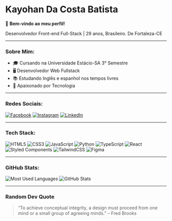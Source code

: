 # Kayohan Da Costa Batista

👋 **Bem-vindo ao meu perfil!**

Desenvolvedor Front-end Full-Stack | 29 anos, Brasileiro.
De Fortaleza-CE

---

### Sobre Mim:
- 🎓 Cursando na Universidade Estácio-SA 3° Semestre
- 🖥️ Desenvolvedor Web Fullstack 
- 📚 Estudando Inglês e espanhol nos tempos livres
- 🚀 Apaixonado por Tecnologia 

---

### Redes Sociais:
[![Facebook](https://img.shields.io/badge/Facebook-%231877F2.svg?&style=for-the-badge&logo=facebook&logoColor=white)](https://www.facebook.com/kayohan.costa/)
[![Instagram](https://img.shields.io/badge/Instagram-%23E4405F.svg?&style=for-the-badge&logo=instagram&logoColor=white)](https://www.instagram.com/kayohancosta_/)
[![LinkedIn](https://img.shields.io/badge/LinkedIn-%230077B5.svg?&style=for-the-badge&logo=linkedin&logoColor=white)](https://www.linkedin.com/in/kayoha-costa-1b2a38173/)

---

### Tech Stack:
![HTML5](https://img.shields.io/badge/-HTML5-333333?style=flat&logo=HTML5)
![CSS3](https://img.shields.io/badge/-CSS3-333333?style=flat&logo=CSS3)
![JavaScript](https://img.shields.io/badge/-JavaScript-333333?style=flat&logo=javascript)
![Python](https://img.shields.io/badge/-Python-333333?style=flat&logo=python)
![TypeScript](https://img.shields.io/badge/-TypeScript-333333?style=flat&logo=typescript)
![React](https://img.shields.io/badge/-React-333333?style=flat&logo=react)
![Styled Components](https://img.shields.io/badge/-Styled%20Components-333333?style=flat&logo=styled-components)
![TailwindCSS](https://img.shields.io/badge/-TailwindCSS-333333?style=flat&logo=tailwind-css)
![Figma](https://img.shields.io/badge/-Figma-333333?style=flat&logo=figma)

---

### GitHub Stats:
![Most Used Languages](https://github-readme-stats.vercel.app/api/top-langs/?username=seuusername&layout=compact&theme=dark)
![GitHub Stats](https://github-readme-stats.vercel.app/api?username=seuusername&show_icons=true&theme=dark)

---

### Random Dev Quote
> “To achieve conceptual integrity, a design must proceed from one mind or a small group of agreeing minds.” – Fred Brooks
